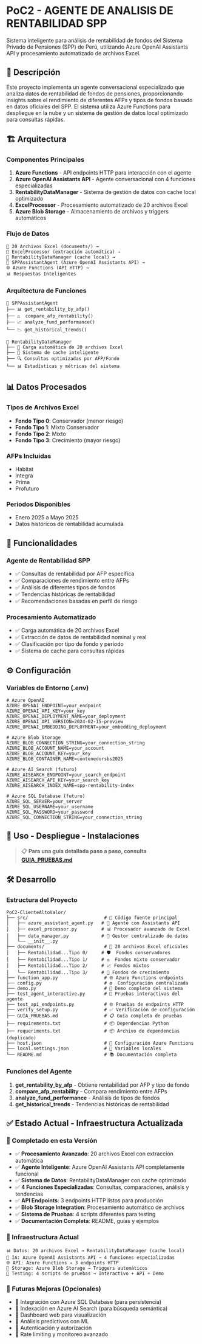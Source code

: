 # **PoC2 - AGENTE DE ANALISIS DE RENTABILIDAD SPP**

Sistema inteligente para análisis de rentabilidad de fondos del Sistema Privado de Pensiones (SPP) de Perú, utilizando Azure OpenAI Assistants API y procesamiento automatizado de archivos Excel.

## 🎯 Descripción

Este proyecto implementa un agente conversacional especializado que analiza datos de rentabilidad de fondos de pensiones, proporcionando insights sobre el rendimiento de diferentes AFPs y tipos de fondos basado en datos oficiales del SPP. El sistema utiliza Azure Functions para despliegue en la nube y un sistema de gestión de datos local optimizado para consultas rápidas.

## 🏗️ Arquitectura

### Componentes Principales

1. **Azure Functions** - API endpoints HTTP para interacción con el agente
2. **Azure OpenAI Assistants API** - Agente conversacional con 4 funciones especializadas
3. **RentabilityDataManager** - Sistema de gestión de datos con cache local optimizado
4. **ExcelProcessor** - Procesamiento automatizado de 20 archivos Excel
5. **Azure Blob Storage** - Almacenamiento de archivos y triggers automáticos

### Flujo de Datos

```
📁 20 Archivos Excel (documents/) → 
🔄 ExcelProcessor (extracción automática) → 
💾 RentabilityDataManager (cache local) → 
🤖 SPPAssistantAgent (Azure OpenAI Assistants API) → 
🌐 Azure Functions (API HTTP) → 
📊 Respuestas Inteligentes
```

### Arquitectura de Funciones

```
🎯 SPPAssistantAgent
├── 📊 get_rentability_by_afp()
├── ⚖️  compare_afp_rentability()
├── 📈 analyze_fund_performance()
└── 📉 get_historical_trends()

🔧 RentabilityDataManager
├── 📁 Carga automática de 20 archivos Excel
├── 💾 Sistema de cache inteligente
├── 🔍 Consultas optimizadas por AFP/Fondo
└── 📊 Estadísticas y métricas del sistema
```

## 📊 Datos Procesados

### Tipos de Archivos Excel
- **Fondo Tipo 0**: Conservador (menor riesgo)
- **Fondo Tipo 1**: Mixto Conservador
- **Fondo Tipo 2**: Mixto
- **Fondo Tipo 3**: Crecimiento (mayor riesgo)

### AFPs Incluidas
- Habitat
- Integra
- Prima
- Profuturo

### Períodos Disponibles
- Enero 2025 a Mayo 2025
- Datos históricos de rentabilidad acumulada

## 🚀 Funcionalidades

### Agente de Rentabilidad SPP
- ✅ Consultas de rentabilidad por AFP específica
- ✅ Comparaciones de rendimiento entre AFPs
- ✅ Análisis de diferentes tipos de fondos
- ✅ Tendencias históricas de rentabilidad
- ✅ Recomendaciones basadas en perfil de riesgo

### Procesamiento Automatizado
- ✅ Carga automática de 20 archivos Excel
- ✅ Extracción de datos de rentabilidad nominal y real
- ✅ Clasificación por tipo de fondo y período
- ✅ Sistema de cache para consultas rápidas

## ⚙️ Configuración

### Variables de Entorno (.env)

```env
# Azure OpenAI
AZURE_OPENAI_ENDPOINT=your_endpoint
AZURE_OPENAI_API_KEY=your_key
AZURE_OPENAI_DEPLOYMENT_NAME=your_deployment
AZURE_OPENAI_API_VERSION=2024-02-15-preview
AZURE_OPENAI_EMBEDDING_DEPLOYMENT=your_embedding_deployment

# Azure Blob Storage
AZURE_BLOB_CONNECTION_STRING=your_connection_string
AZURE_BLOB_ACCOUNT_NAME=your_account
AZURE_BLOB_ACCOUNT_KEY=your_key
AZURE_BLOB_CONTAINER_NAME=contenedorsbs2025

# Azure AI Search (futuro)
AZURE_AISEARCH_ENDPOINT=your_search_endpoint
AZURE_AISEARCH_API_KEY=your_search_key
AZURE_AISEARCH_INDEX_NAME=spp-rentability-index

# Azure SQL Database (futuro)
AZURE_SQL_SERVER=your_server
AZURE_SQL_USERNAME=your_username
AZURE_SQL_PASSWORD=your_password
AZURE_SQL_CONNECTION_STRING=your_connection_string
```


## 📖 Uso - Despliegue - Instalaciones

> 📋 **Para una guía detallada paso a paso, consulta [GUIA_PRUEBAS.md](GUIA_PRUEBAS.md)**


## 🛠️ Desarrollo

### Estructura del Proyecto

```
PoC2-ClienteAltoValor/
├── src/                            # 🔧 Código fuente principal
│   ├── azure_assistant_agent.py   # 🤖 Agente con Assistants API
│   ├── excel_processor.py         # 📊 Procesador avanzado de Excel
│   ├── data_manager.py            # 💾 Gestor centralizado de datos
│   └── __init__.py
├── documents/                      # 📁 20 archivos Excel oficiales
│   ├── Rentabilidad...Tipo 0/     # 🛡️  Fondos conservadores
│   ├── Rentabilidad...Tipo 1/     # ⚖️  Fondos mixto conservador
│   ├── Rentabilidad...Tipo 2/     # 📈 Fondos mixtos
│   └── Rentabilidad...Tipo 3/     # 🚀 Fondos de crecimiento
├── function_app.py                 # 🌐 Azure Functions endpoints
├── config.py                       # ⚙️  Configuración centralizada
├── demo.py                         # 🎯 Demo completo del sistema
├── test_agent_interactive.py       # 🧪 Pruebas interactivas del agente
├── test_api_endpoints.py           # 🌐 Pruebas de endpoints HTTP
├── verify_setup.py                 # ✅ Verificación de configuración
├── GUIA_PRUEBAS.md                 # 📋 Guía completa de pruebas
├── requirements.txt                # 📦 Dependencias Python
├── requeriments.txt                # 📦 Archivo de dependencias (duplicado)
├── host.json                       # 🔧 Configuración Azure Functions
├── local.settings.json             # 🔐 Variables locales
└── README.md                       # 📚 Documentación completa
```

### Funciones del Agente

1. **get_rentability_by_afp** - Obtiene rentabilidad por AFP y tipo de fondo
2. **compare_afp_rentability** - Compara rendimiento entre AFPs
3. **analyze_fund_performance** - Análisis de tipos de fondos
4. **get_historical_trends** - Tendencias históricas de rentabilidad


## ✅ Estado Actual - Infraestructura Actualizada

### 🎯 Completado en esta Versión
- ✅ **Procesamiento Avanzado**: 20 archivos Excel con extracción automática
- ✅ **Agente Inteligente**: Azure OpenAI Assistants API completamente funcional
- ✅ **Sistema de Datos**: RentabilityDataManager con cache optimizado
- ✅ **4 Funciones Especializadas**: Consultas, comparaciones, análisis y tendencias
- ✅ **API Endpoints**: 3 endpoints HTTP listos para producción
- ✅ **Blob Storage Integration**: Procesamiento automático de archivos
- ✅ **Sistema de Pruebas**: 4 scripts diferentes para testing
- ✅ **Documentación Completa**: README, guías y ejemplos

### 🔧 Infraestructura Actual
```
📊 Datos: 20 archivos Excel → RentabilityDataManager (cache local)
🤖 IA: Azure OpenAI Assistants API → 4 funciones especializadas
🌐 API: Azure Functions → 3 endpoints HTTP
💾 Storage: Azure Blob Storage → Triggers automáticos
🧪 Testing: 4 scripts de pruebas → Interactivo + API + Demo
```

### 🔄 Futuras Mejoras (Opcionales)
- 🔄 Integración con Azure SQL Database (para persistencia)
- 🔄 Indexación en Azure AI Search (para búsqueda semántica)
- 🔄 Dashboard web para visualización
- 🔄 Análisis predictivos con ML
- 🔄 Autenticación y autorización
- 🔄 Rate limiting y monitoreo avanzado

